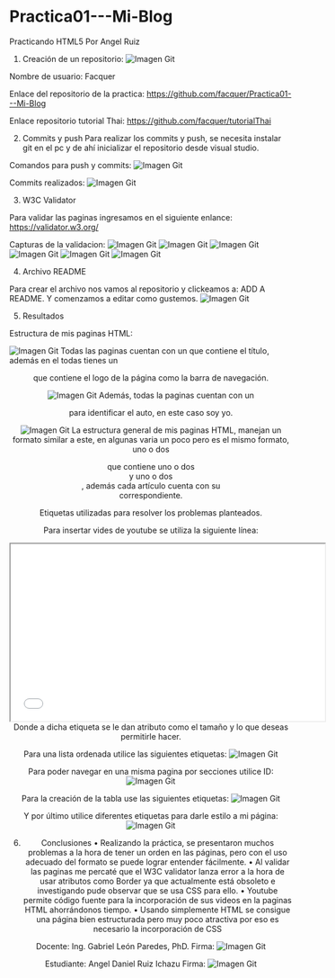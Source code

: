 # Practica01---Mi-Blog
Practicando HTML5 Por Angel Ruiz

1.	Creación de un repositorio:
![Imagen Git](capturas/git.png)

Nombre de usuario: Facquer


Enlace del repositorio de la practica: https://github.com/facquer/Practica01---Mi-Blog


Enlace repositorio tutorial Thai: https://github.com/facquer/tutorialThai

2.	Commits y push
Para realizar los commits y push, se necesita instalar git en el pc y de ahí inicializar el repositorio desde visual studio.

Comandos para push y commits:
![Imagen Git](capturas/pushpull.png)

Commits realizados:
![Imagen Git](capturas/commits.png)

3.	W3C Validator

Para validar las paginas ingresamos en el siguiente enlance: https://validator.w3.org/

Capturas de la validacion:
![Imagen Git](capturas/indexw3c.png)
![Imagen Git](capturas/perrosw3c.png)
![Imagen Git](capturas/gatosw3c.png)
![Imagen Git](capturas/avesw3c.png)
![Imagen Git](capturas/cuidadosw3c.png)
![Imagen Git](capturas/pecesw3c.png)

4.	Archivo README

Para crear el archivo nos vamos al repositorio y clickeamos a: ADD A README. Y comenzamos a editar como gustemos.
![Imagen Git](capturas/readme.png)

5.	Resultados

Estructura de mis paginas HTML:

![Imagen Git](capturas/estructura.png)
Todas las paginas cuentan con un <head> que contiene el título, además en el <body> todas tienes un <header> que contiene el logo de la página como la barra de navegación.
  
![Imagen Git](capturas/footer.png)
Además, todas la paginas cuentan con un <footer> para identificar el auto, en este caso soy yo.

![Imagen Git](capturas/article.png)
La estructura general de mis paginas HTML, manejan un formato similar a este, en algunas varia un poco pero es el mismo formato, uno o dos <section> que contiene uno o dos <article> y uno o dos <aside>, además cada artículo cuenta con su <header> correspondiente.
 
Etiquetas utilizadas para resolver los problemas planteados.

Para insertar vides de youtube se utiliza la siguiente línea:
<iframe width="560" height="315" src="EnlanceDeYoutubeAqui" allow="accelerometer; autoplay; encrypted-media; gyroscope; picture-in-picture" allowfullscreen></iframe>
Donde a dicha etiqueta se le dan atributo como el tamaño y lo que deseas permitirle hacer.

Para una lista ordenada utilice las siguientes etiquetas:
![Imagen Git](capturas/lista.png)

Para poder navegar en una misma pagina por secciones utilice ID:
![Imagen Git](capturas/id.png)

Para la creación de la tabla use las siguientes etiquetas:
![Imagen Git](capturas/tabla.png)

Y por último utilice diferentes etiquetas para darle estilo a mi página:
![Imagen Git](capturas/etiquetas.png)

6.	Conclusiones
•	Realizando la práctica, se presentaron muchos problemas a la hora de tener un orden en las páginas, pero con el uso adecuado del formato se puede lograr entender fácilmente.
•	Al validar las paginas me percaté que el W3C validator lanza error a la hora de usar atributos como Border ya que actualmente está obsoleto e investigando pude observar que se usa CSS para ello.
•	Youtube permite código fuente para la incorporación de sus videos en la paginas HTML ahorrándonos tiempo.
•	Usando simplemente HTML se consigue una página bien estructurada pero muy poco atractiva por eso es necesario la incorporación de CSS

Docente: Ing. Gabriel León Paredes, PhD.
Firma: ![Imagen Git](capturas/firmaleon.png)

Estudiante: Angel Daniel Ruiz Ichazu
Firma: ![Imagen Git](capturas/firmaangel.png)



